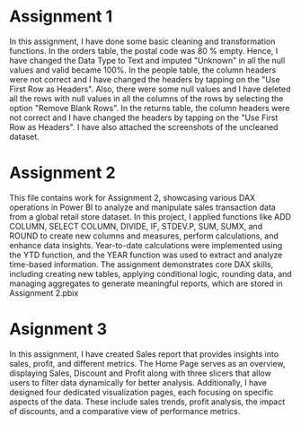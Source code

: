 # Assignment 1
In this assignment, I have done some basic cleaning and transformation functions. In the orders table, the postal code was 80 % empty. Hence, I have changed the Data Type to Text and imputed "Unknown" in all the null values and valid became 100%. In the people table, the column headers were not correct and I have changed the headers by tapping on the "Use First Row as Headers". Also, there were some null values and I have deleted all the rows with null values in all the columns of the rows by selecting the option "Remove Blank Rows". In the returns table,  the column headers were not correct and I have changed the headers by tapping on the "Use First Row as Headers".
I have also attached the screenshots of the uncleaned dataset.
# Assignment 2
This file contains work for Assignment 2, showcasing various DAX operations in Power BI to analyze and manipulate sales transaction data from a global retail store dataset. In this project, I applied functions like ADD COLUMN, SELECT COLUMN, DIVIDE, IF, STDEV.P, SUM, SUMX, and ROUND to create new columns and measures, perform calculations, and enhance data insights. Year-to-date calculations were implemented using the YTD function, and the YEAR function was used to extract and analyze time-based information. The assignment demonstrates core DAX skills, including creating new tables, applying conditional logic, rounding data, and managing aggregates to generate meaningful reports, which are stored in Assignment 2.pbix
# Asignment 3
In this assignment, I have created Sales report that provides insights into sales, profit, and different metrics. The Home Page serves as an overview, displaying Sales, Discount and Profit along with three slicers that allow users to filter data dynamically for better analysis. Additionally, I have designed four dedicated visualization pages, each focusing on specific aspects of the data. These include sales trends, profit analysis, the impact of discounts, and a comparative view of performance metrics. 
